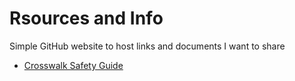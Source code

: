 # Rsources and Info
Simple GitHub website to host links and documents I want to share

- [Crosswalk Safety Guide](https://callahanstewart.github.io/AFSPCrossWalkSafety)
